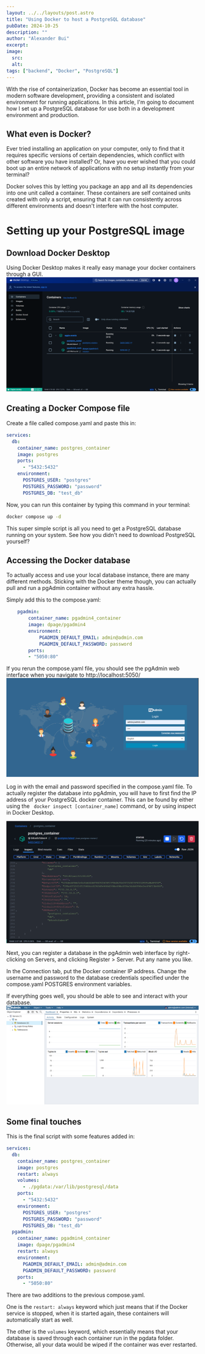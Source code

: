 ```yaml
---
layout: ../../layouts/post.astro
title: "Using Docker to host a PostgreSQL database"
pubDate: 2024-10-25
description: ""
author: "Alexander Bui"
excerpt: 
image:
  src:
  alt:
tags: ["backend", "Docker", "PostgreSQL"]
---
```


With the rise of containerization, Docker has become an essential tool in modern software development, providing a consistent and isolated environment for running applications. In this article, I'm going to document how I set up a PostgreSQL database for use both in a development environment and production.

## What even is Docker?
Ever tried installing an application on your computer, only to find that it requires specific versions of certain dependencies, which conflict with other software you have installed? Or, have you ever wished that you could boot up an entire network of applications with no setup instantly from your terminal? 

Docker solves this by letting you package an app and all its dependencies into one unit called a container. These containers are self contained units created with only a script, ensuring that it can run consistently across different environments and doesn't interfere with the host computer.


# Setting up your PostgreSQL image

## Download Docker Desktop
Using Docker Desktop makes it really easy manage your docker containers through a GUI.
![Docker Desktop Image](public/images/docker_pg/docker_desktop.png)

## Creating a Docker Compose file
Create a file called compose.yaml and paste this in:

``` yaml
services:
  db:
    container_name: postgres_container
    image: postgres
    ports: 
      - "5432:5432"
    environment:
      POSTGRES_USER: "postgres"
      POSTGRES_PASSWORD: "password"
      POSTGRES_DB: "test_db"
```

Now, you can run this container by typing this command in your terminal:
``` bash
docker compose up -d
```

This super simple script is all you need to get a PostgreSQL database running on your system. See how you didn't need to download PostgreSQL yourself?

## Accessing the Docker database
To actually access and use your local database instance, there are many different methods. Sticking with the Docker theme though, you can actually pull and run a pgAdmin container without any extra hassle.

Simply add this to the compose.yaml:
``` yaml
    pgadmin:
        container_name: pgadmin4_container
        image: dpage/pgadmin4
        environment:
            PGADMIN_DEFAULT_EMAIL: admin@admin.com
            PGADMIN_DEFAULT_PASSWORD: password
        ports: 
        - "5050:80"
```

If you rerun the compose.yaml file, you should see the pgAdmin web interface when you navigate to http://localhost:5050/
![pgAdmin login](public/images/docker_pg/pgadmin.png)

Log in with the email and password specified in the compose.yaml file. To actually register the database into pgAdmin, you will have to first find the IP address of your PostgreSQL docker container. This can be found by either using the ``` docker inspect [container_name]``` command, or by using inspect in Docker Desktop.

![Docker Desktop inspect](public/images/docker_pg/docker_inspect.png)

Next, you can register a database in the pgAdmin web interface by right-clicking on Servers, and clicking Register > Server. Put any name you like.

In the Connection tab, put the Docker container IP address. Change the username and password to the database credentials specified under the compose.yaml POSTGRES environment variables.

If everything goes well, you should be able to see and interact with your database. 
![Successful pgAdmin](public/images/docker_pg/final_pgadmin.png)

## Some final touches

This is the final script with some features added in:
```yaml
services:
  db:
    container_name: postgres_container
    image: postgres
    restart: always
    volumes: 
      - ./pgdata:/var/lib/postgresql/data
    ports: 
      - "5432:5432"
    environment:
      POSTGRES_USER: "postgres"
      POSTGRES_PASSWORD: "password"
      POSTGRES_DB: "test_db"
  pgadmin:
    container_name: pgadmin4_container
    image: dpage/pgadmin4
    restart: always
    environment:
      PGADMIN_DEFAULT_EMAIL: admin@admin.com
      PGADMIN_DEFAULT_PASSWORD: password
    ports: 
      - "5050:80"
```

There are two additions to the previous compose.yaml. 

One is the ```restart: always``` keyword which just means that if the Docker service is stopped, when it is started again, these containers will automatically start as well. 

The other is the ```volumes``` keyword, which essentially means that your database is saved through each container run in the pgdata folder. Otherwise, all your data would be wiped if the container was ever restarted.
